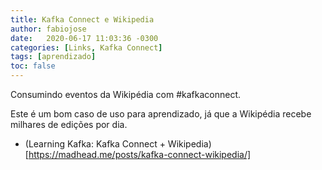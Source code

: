 ```yaml
---
title: Kafka Connect e Wikipedia
author: fabiojose
date:   2020-06-17 11:03:36 -0300
categories: [Links, Kafka Connect]
tags: [aprendizado]
toc: false
---
```


Consumindo eventos da Wikipédia com #kafkaconnect.

Este é um bom caso de uso para aprendizado, já que a Wikipédia recebe milhares de edições por dia.

- (Learning Kafka: Kafka Connect + Wikipedia)[https://madhead.me/posts/kafka-connect-wikipedia/]